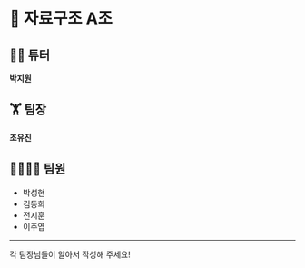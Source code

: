 # 📝 자료구조 A조 
## 👨‍💻 튜터
**박지원**
## 🏋 팀장
**조유진**
## 👨‍👨‍👧‍👦 팀원</br>
* 박성현</br>
* 김동희</br>
* 전지훈</br>
* 이주엽</br>
-------------
각 팀장님들이 알아서 작성해 주세요!
